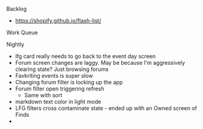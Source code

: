 Backlog
* https://shopify.github.io/flash-list/

Work Queue

Nightly
* lfg card really needs to go back to the event day screen
* Forum screen changes are laggy. May be because I'm aggressively clearing state? Just browsing forums
* Favkriting events is super slow
* Changing forum filter is locking up the app
* Forum filter open triggering refresh
  * Same with sort 
* markdown text color in light mode
* LFG filters cross contaminate state - ended up with an Owned screen of Finds
* 
